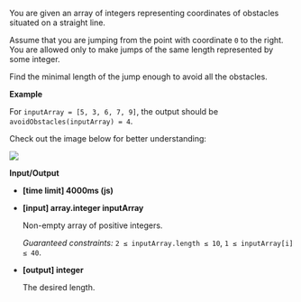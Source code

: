 ﻿You are given an array of integers representing coordinates of obstacles situated on a straight line.

Assume that you are jumping from the point with coordinate `0` to the right. You are allowed only to make jumps of the same length represented by some integer.

Find the minimal length of the jump enough to avoid all the obstacles.

**Example**

For `inputArray = [5, 3, 6, 7, 9]`, the output should be
`avoidObstacles(inputArray) = 4`.

Check out the image below for better understanding:

![](https://codefightsuserpics.s3.amazonaws.com/tasks/avoidObstacles/img/example.png?_tm=1490625560816)

**Input/Output**

*   **[time limit] 4000ms (js)**

*   **[input] array.integer inputArray**

    Non-empty array of positive integers.

    _Guaranteed constraints:_
    `2 ≤ inputArray.length ≤ 10`,
    `1 ≤ inputArray[i] ≤ 40`.

*   **[output] integer**

    The desired length.